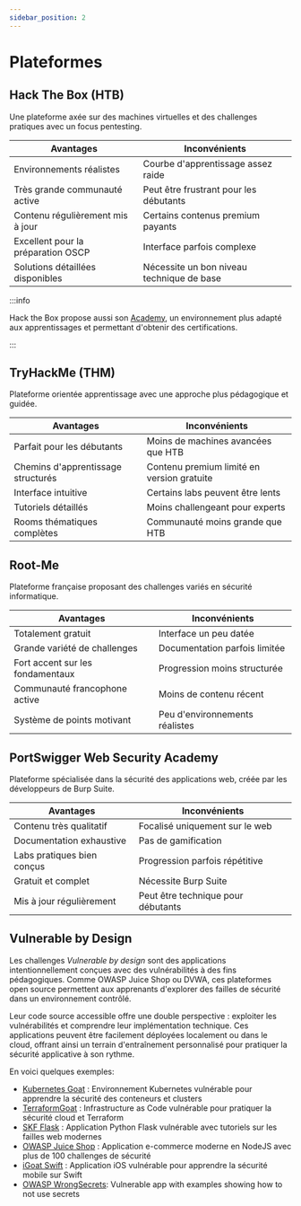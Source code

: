 ```yaml
---
sidebar_position: 2
---
```


# Plateformes

## Hack The Box (HTB)

Une plateforme axée sur des machines virtuelles et des challenges pratiques avec un focus pentesting.

| Avantages | Inconvénients |
|-----------|---------------|
| Environnements réalistes | Courbe d'apprentissage assez raide |
| Très grande communauté active | Peut être frustrant pour les débutants |
| Contenu régulièrement mis à jour | Certains contenus premium payants |
| Excellent pour la préparation OSCP | Interface parfois complexe |
| Solutions détaillées disponibles | Nécessite un bon niveau technique de base |

:::info

Hack the Box propose aussi son [Academy](https://academy.hackthebox.com), un environnement plus adapté aux apprentissages et permettant d'obtenir des certifications.

:::

## TryHackMe (THM)

Plateforme orientée apprentissage avec une approche plus pédagogique et guidée.

| Avantages | Inconvénients |
|-----------|---------------|
| Parfait pour les débutants | Moins de machines avancées que HTB |
| Chemins d'apprentissage structurés | Contenu premium limité en version gratuite |
| Interface intuitive | Certains labs peuvent être lents |
| Tutoriels détaillés | Moins challengeant pour experts |
| Rooms thématiques complètes | Communauté moins grande que HTB |

## Root-Me

Plateforme française proposant des challenges variés en sécurité informatique.

| Avantages | Inconvénients |
|-----------|---------------|
| Totalement gratuit | Interface un peu datée |
| Grande variété de challenges | Documentation parfois limitée |
| Fort accent sur les fondamentaux | Progression moins structurée |
| Communauté francophone active | Moins de contenu récent |
| Système de points motivant | Peu d'environnements réalistes |

## PortSwigger Web Security Academy

Plateforme spécialisée dans la sécurité des applications web, créée par les développeurs de Burp Suite.

| Avantages | Inconvénients |
|-----------|---------------|
| Contenu très qualitatif | Focalisé uniquement sur le web |
| Documentation exhaustive | Pas de gamification |
| Labs pratiques bien conçus | Progression parfois répétitive |
| Gratuit et complet | Nécessite Burp Suite |
| Mis à jour régulièrement | Peut être technique pour débutants |

## Vulnerable by Design

Les challenges *Vulnerable by design* sont des applications intentionnellement conçues avec des vulnérabilités à des fins pédagogiques. Comme OWASP Juice Shop ou DVWA, ces plateformes open source permettent aux apprenants d'explorer des failles de sécurité dans un environnement contrôlé. 

Leur code source accessible offre une double perspective : exploiter les vulnérabilités et comprendre leur implémentation technique. Ces applications peuvent être facilement déployées localement ou dans le cloud, offrant ainsi un terrain d'entraînement personnalisé pour pratiquer la sécurité applicative à son rythme.

En voici quelques exemples:

* [Kubernetes Goat](https://github.com/madhuakula/kubernetes-goat) : Environnement Kubernetes vulnérable pour apprendre la sécurité des conteneurs et clusters
* [TerraformGoat](https://github.com/HXSecurity/TerraformGoat) : Infrastructure as Code vulnérable pour pratiquer la sécurité cloud et Terraform
* [SKF Flask](https://github.com/blabla1337/skf-flask) : Application Python Flask vulnérable avec tutoriels sur les failles web modernes
* [OWASP Juice Shop](https://github.com/juice-shop/juice-shop) : Application e-commerce moderne en NodeJS avec plus de 100 challenges de sécurité
* [iGoat Swift](https://github.com/OWASP/iGoat-Swift) : Application iOS vulnérable pour apprendre la sécurité mobile sur Swift
* [OWASP WrongSecrets](https://github.com/OWASP/wrongsecrets): Vulnerable app with examples showing how to not use secrets